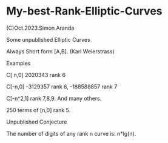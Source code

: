 # My-best-Rank-Elliptic-Curves

(C)Oct.2023.Simon Aranda

Some unpublished Elliptic Curves

Always Short form [A,B]. (Karl Weierstrass)

Examples

C[ n,0]  2020343 rank 6

C[-n,0] -3129357 rank 6,  -188588857 rank 7

C[-n^2,1] rank 7,8,9. And many others.

250 terms of [n,0] rank 5.

Unpublished Conjecture 

The number of digits of any rank n curve is: n*lg(n).


